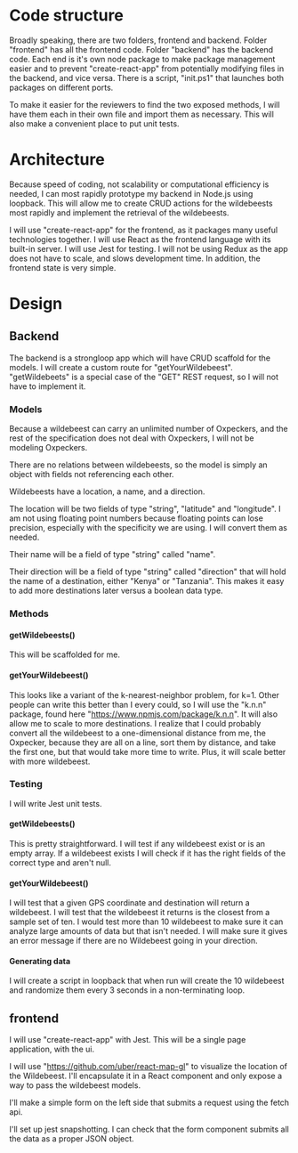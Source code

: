  # Code structure
  Broadly speaking, there are two folders, frontend and backend. Folder "frontend" has all the frontend code. Folder "backend" has the backend code. Each end is it's own node package to make package management easier and to prevent "create-react-app" from potentially modifying files in the backend, and vice versa. There is a script, "init.ps1" that launches both packages on different ports.

  To make it easier for the reviewers to find the two exposed methods, I will have them each in their own file and import them as necessary. This will also make a convenient place to put unit tests.

 # Architecture
  Because speed of coding, not scalability or computational efficiency is needed, I can most rapidly prototype my backend in Node.js using loopback. This will allow me to create CRUD actions for the wildebeests most rapidly and implement the retrieval of the wildebeests.

  I will use "create-react-app" for the frontend, as it packages many useful technologies together. I will use React as the frontend language with its built-in server. I will use Jest for testing. I will not be using Redux as the app does not have to scale, and slows development time. In addition, the frontend state is very simple.

 # Design
 ## Backend
  The backend is a strongloop app which will have CRUD scaffold for the models. I will create a custom route for "getYourWildebeest". "getWildebeets" is a special case of the "GET" REST request, so I will not have to implement it.

 ### Models
  Because a wildebeest can carry an unlimited number of Oxpeckers, and the rest of the specification does not deal with Oxpeckers, I will not be modeling Oxpeckers.

  There are no relations between wildebeests, so the model is simply an object with fields not referencing each other.

  Wildebeests have a location, a name, and a direction.

  The location will be two fields of type "string", "latitude" and "longitude". I am not using floating point numbers because floating points can lose precision, especially with the specificity we are using.  I will convert them as needed.

  Their name will be a field of type "string" called "name".

  Their direction will be a field of type "string" called "direction" that will hold the name of a destination, either "Kenya" or "Tanzania". This makes it easy to add more destinations later versus a boolean data type.

 ### Methods
 #### getWildebeests()
 This will be scaffolded for me.

 #### getYourWildebeest()
 This looks like a variant of the k-nearest-neighbor problem, for k=1. Other people can write this better than I every could, so I will use the "k.n.n" package, found here "https://www.npmjs.com/package/k.n.n". It will also allow me to scale to more destinations. I realize that I could probably convert all the wildebeest to a one-dimensional distance from me, the Oxpecker, because they are all on a line, sort them by distance, and take the first one, but that would take more time to write. Plus, it will scale better with more wildebeest.

 ### Testing
 I will write Jest unit tests.

 #### getWildebeests()
 This is pretty straightforward. I will test if any wildebeest exist or is an empty array. If a wildebeest exists I will check if it has the right fields of the correct type and aren't null.

 #### getYourWildebeest()
 I will test that a given GPS coordinate and destination will return a wildebeest. I will test that the wildebeest it returns is the closest from a sample set of ten. I would test more than 10 wildebeest to make sure it can analyze large amounts of data but that isn't needed. I will make sure it gives an error message if there are no Wildebeest going in your direction.

 #### Generating data
  I will create a script in loopback that when run will create the 10 wildebeest and randomize them every 3 seconds in a non-terminating loop.

 ## frontend
 I will use "create-react-app" with Jest. This will be a single page application, with the ui.

 I will use "https://github.com/uber/react-map-gl" to visualize the location of the Wildebeest. I'll encapsulate it in a React component and only expose a way to pass the wildebeest models.

 I'll make a simple form on the left side that submits a request using the fetch api.

 I'll set up jest snapshotting. I can check that the form component submits all the data as a proper JSON object.

